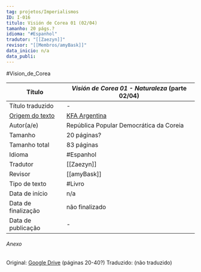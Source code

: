 ```yaml
---
tag: projetos/Imperialismos
ID: I-016
titulo: Visión de Corea 01 (02/04)
tamanho: 20 págs.?
idioma: "#Espanhol" 
tradutor: "[[Zaezyn]]"
revisor: "[[Membros/amyBask]]"
data_inicio: n/a
data_publi: 
---
```

#Vision_de_Corea 

| Título              |_Visión de Corea 01 - Naturaleza_ (parte 02/04)|
| ------------------- | ------------- |
| Título traduzido    |-|
| [Origem do texto](https://kfaargentina.files.wordpress.com/2019/03/vision-de-corea-1-naturaleza.pdf)   |[KFA Argentina](https://kfaargentina.files.wordpress.com/2019/03/vision-de-corea-1-naturaleza.pdf)|
| Autor(a/e)          |República Popular Democrática da Coreia|
| Tamanho             |20 páginas?|
|Tamanho total        |83 páginas|
| Idioma              | #Espanhol |
| Tradutor            |[[Zaezyn]]|
| Revisor             |[[amyBask]]|
| Tipo de texto       | #Livro|
| Data de início      |n/a|
| Data de finalização |não finalizado|
| Data de publicação  |-|

###### Anexo
Original: [Google Drive](https://drive.google.com/drive/folders/0B5aXB074TCjIZVJoWlktUU1WeGs?resourcekey=0-GvnL_D82eufCFbNEierNeA) (páginas 20-40?)
Traduzido: (não traduzido)